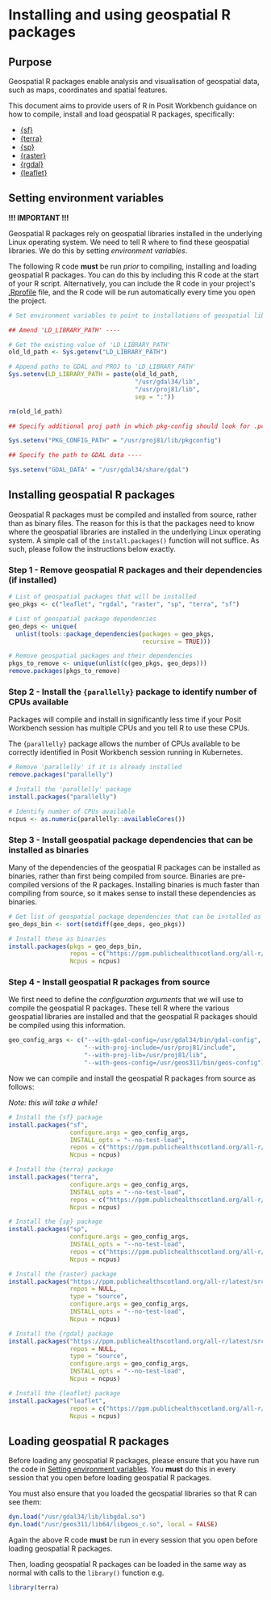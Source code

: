 # Installing and using geospatial R packages

## Purpose

Geospatial R packages enable analysis and visualisation of geospatial data, such as maps, coordinates and spatial features.

This document aims to provide users of R in Posit Workbench guidance on how to compile, install and load geospatial R packages, specifically:

- [{sf}](https://r-spatial.github.io/sf/)
- [{terra}](https://rspatial.github.io/terra/)
- [{sp}](https://github.com/edzer/sp)
- [{raster}](https://rspatial.github.io/raster/reference/raster-package.html)
- [{rgdal}](https://cran.r-project.org/web/packages/rgdal/index.html)
- [{leaflet}](https://rstudio.github.io/leaflet/)

## Setting environment variables

**!!! IMPORTANT !!!**

Geospatial R packages rely on geospatial libraries installed in the underlying Linux operating system.  We need to tell R where to find these geospatial libraries.  We do this by setting _environment variables_.

The following R code **must** be run _prior_ to compiling, installing and loading geospatial R packages.  You can do this by including this R code at the start of your R script.  Alternatively, you can include the R code in your project's [.Rprofile](https://support.posit.co/hc/en-us/articles/360047157094-Managing-R-with-Rprofile-Renviron-Rprofile-site-Renviron-site-rsession-conf-and-repos-conf#:~:text=Rprofile-,.,directory%2C%20and%20project%2Dlevel%20.) file, and the R code will be run automatically every time you open the project.

```r
# Set environment variables to point to installations of geospatial libraries ----

## Amend 'LD_LIBRARY_PATH' ----

# Get the existing value of 'LD_LIBRARY_PATH'
old_ld_path <- Sys.getenv("LD_LIBRARY_PATH") 

# Append paths to GDAL and PROJ to 'LD_LIBRARY_PATH'
Sys.setenv(LD_LIBRARY_PATH = paste(old_ld_path,
                                   "/usr/gdal34/lib",
                                   "/usr/proj81/lib",
                                   sep = ":"))

rm(old_ld_path)

## Specify additional proj path in which pkg-config should look for .pc files ----

Sys.setenv("PKG_CONFIG_PATH" = "/usr/proj81/lib/pkgconfig")

## Specify the path to GDAL data ----

Sys.setenv("GDAL_DATA" = "/usr/gdal34/share/gdal")
```

## Installing geospatial R packages

Geospatial R packages must be compiled and installed from source, rather than as binary files.  The reason for this is that the packages need to know where the geospatial libraries are installed in the underlying Linux operating system.  A simple call of the `install.packages()` function will not suffice.  As such, please follow the instructions below exactly.

### Step 1 - Remove geospatial R packages and their dependencies (if installed)

```r
# List of geospatial packages that will be installed
geo_pkgs <- c("leaflet", "rgdal", "raster", "sp", "terra", "sf")

# List of geospatial package dependencies
geo_deps <- unique(
  unlist(tools::package_dependencies(packages = geo_pkgs,
                                     recursive = TRUE)))

# Remove geospatial packages and their dependencies
pkgs_to_remove <- unique(unlist(c(geo_pkgs, geo_deps)))
remove.packages(pkgs_to_remove)
```

### Step 2 - Install the `{parallelly}` package to identify number of CPUs available

Packages will compile and install in significantly less time if your Posit Workbench session has multiple CPUs and you tell R to use these CPUs.

The `{parallelly}` package allows the number of CPUs available to be correctly identified in Posit Workbench session running in Kubernetes.

```r
# Remove 'parallelly' if it is already installed
remove.packages("parallelly")

# Install the 'parallelly' package
install.packages("parallelly")

# Identify number of CPUs available
ncpus <- as.numeric(parallelly::availableCores())
```

### Step 3 - Install geospatial package dependencies that can be installed as binaries

Many of the dependencies of the geospatial R packages can be installed as binaries, rather than first being compiled from source.  Binaries are pre-compiled versions of the R packages.  Installing binaries is much faster than compiling from source, so it makes sense to install these dependencies as binaries.

```r
# Get list of geospatial package dependencies that can be installed as binaries
geo_deps_bin <- sort(setdiff(geo_deps, geo_pkgs))

# Install these as binaries
install.packages(pkgs = geo_deps_bin,
                 repos = c("https://ppm.publichealthscotland.org/all-r/__linux__/centos7/latest"),
                 Ncpus = ncpus)
```

### Step 4 - Install geospatial R packages from source

We first need to define the _configuration arguments_ that we will use to compile the geospatial R packages.  These tell R where the various geospatial libraries are installed and that the geospatial R packages should be compiled using this information.

```r
geo_config_args <- c("--with-gdal-config=/usr/gdal34/bin/gdal-config",
                     "--with-proj-include=/usr/proj81/include",
                     "--with-proj-lib=/usr/proj81/lib",
                     "--with-geos-config=/usr/geos311/bin/geos-config")
```

Now we can compile and install the geospatial R packages from source as follows:

_Note: this will take a while!_

```r
# Install the {sf} package
install.packages("sf",
                 configure.args = geo_config_args,
                 INSTALL_opts = "--no-test-load",
                 repos = c("https://ppm.publichealthscotland.org/all-r/latest"),
                 Ncpus = ncpus)

# Install the {terra} package
install.packages("terra",
                 configure.args = geo_config_args,
                 INSTALL_opts = "--no-test-load",
                 repos = c("https://ppm.publichealthscotland.org/all-r/latest"),
                 Ncpus = ncpus)

# Install the {sp} package
install.packages("sp",
                 configure.args = geo_config_args,
                 INSTALL_opts = "--no-test-load",
                 repos = c("https://ppm.publichealthscotland.org/all-r/latest"),
                 Ncpus = ncpus)

# Install the {raster} package
install.packages("https://ppm.publichealthscotland.org/all-r/latest/src/contrib/Archive/raster/raster_2.5-8.tar.gz",
                 repos = NULL,
                 type = "source",
                 configure.args = geo_config_args,
                 INSTALL_opts = "--no-test-load",
                 Ncpus = ncpus)

# Install the {rgdal} package
install.packages("https://ppm.publichealthscotland.org/all-r/latest/src/contrib/Archive/rgdal/rgdal_1.5-25.tar.gz",
                 repos = NULL,
                 type = "source",
                 configure.args = geo_config_args,
                 INSTALL_opts = "--no-test-load",
                 Ncpus = ncpus)

# Install the {leaflet} package
install.packages("leaflet",
                 repos = c("https://ppm.publichealthscotland.org/all-r/__linux__/centos7/latest"),
                 Ncpus = ncpus)
```

## Loading geospatial R packages

Before loading any geospatial R packages, please ensure that you have run the code in [Setting environment variables](#Setting-environment-variables).  You **must** do this in every session that you open before loading geospatial R packages.

You must also ensure that you loaded the geospatial libraries so that R can see them:

```r
dyn.load("/usr/gdal34/lib/libgdal.so")
dyn.load("/usr/geos311/lib64/libgeos_c.so", local = FALSE)
```

Again the above R code **must** be run in every session that you open before loading geospatial R packages.

Then, loading geospatial R packages can be loaded in the same way as normal with calls to the `library()` function e.g.

```r
library(terra)
```
